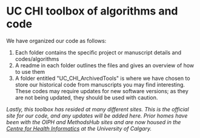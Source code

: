 # UC CHI toolbox of algorithms and code

We have organized our code as follows:
1. Each folder contains the specific project or manuscript details and codes/algorithms
2. A readme in each folder outlines the files and gives an overview of how to use them
3. A folder entitled "UC_CHI_ArchivedTools" is where we have chosen to store our historical code from manuscripts you may find interesting.  These codes may require updates for new software versions; as they are not being updated, they should be used with caution.


<I>Lastly, this toolbox has resided at many different sites.  This is the official site for our code, and any updates will be added here.  Prior homes have been with the OIPH and MethodsHub sites and are now housed in the <a href="https://cumming.ucalgary.ca/centres/centre-health-informatics">Centre for Health Informatics</a> at the University of Calgary.</i>
